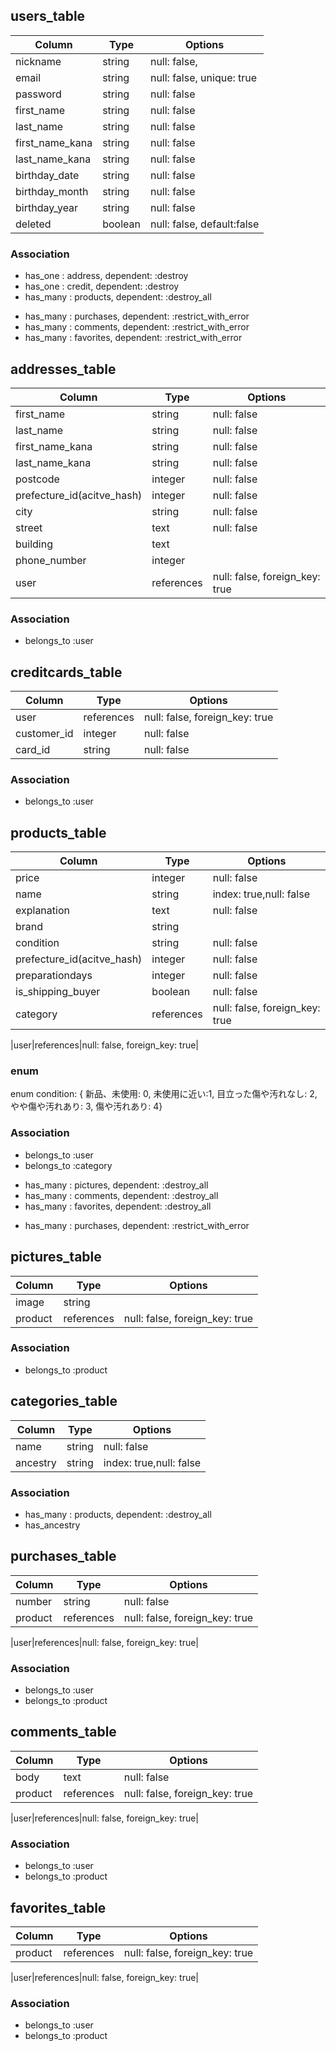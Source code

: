 ## users_table

|Column|Type|Options|
|------|----|-------|
|nickname|string|null: false,|
|email|string|null: false, unique: true| 
|password|string|null: false|
|first_name|string|null: false|
|last_name|string|null: false|
|first_name_kana|string|null: false|
|last_name_kana|string|null: false|
|birthday_date|string|null: false|
|birthday_month|string|null: false|
|birthday_year|string|null: false|
|deleted|boolean|null: false, default:false|

### Association

<!-- userが削除された場合は、以下を消す。 -->
- has_one : address, dependent: :destroy
- has_one : credit, dependent: :destroy
- has_many : products, dependent: :destroy_all
<!-- userが削除されても、以下は消さない。 -->
- has_many : purchases, dependent: :restrict_with_error
- has_many : comments, dependent: :restrict_with_error
- has_many : favorites, dependent: :restrict_with_error

## addresses_table
|Column|Type|Options|
|------|----|-------|
|first_name|string|null: false|
|last_name|string|null: false|
|first_name_kana|string|null: false|
|last_name_kana|string|null: false|
|postcode|integer|null: false|
|prefecture_id(acitve_hash)|integer|null: false|
|city|string|null: false|
|street|text|null: false|
|building|text||
|phone_number|integer||
|user|references|null: false, foreign_key: true|

### Association
- belongs_to :user

## creditcards_table
|Column|Type|Options|
|------|----|-------|
|user|references|null: false, foreign_key: true|
|customer_id|integer|null: false|
|card_id|string|null: false|

### Association
- belongs_to :user

## products_table
|Column|Type|Options|
|------|----|-------|
|price|integer|null: false|
|name|string|index: true,null: false|
|explanation|text|null: false|
|brand|string||
|condition|string|null: false|
|prefecture_id(acitve_hash)|integer|null: false|
|preparationdays|integer|null: false|
|is_shipping_buyer|boolean|null: false|
|category|references|null: false, foreign_key: true|
<!-- 出品者のuser_id -->
|user|references|null: false, foreign_key: true|

### enum
enum condition: { 新品、未使用: 0, 未使用に近い:1, 目立った傷や汚れなし: 2, やや傷や汚れあり: 3, 傷や汚れあり: 4}

### Association
- belongs_to :user
- belongs_to :category
<!-- productが削除された場合は、以下を消す。 -->
- has_many : pictures,  dependent: :destroy_all
- has_many : comments, dependent: :destroy_all
- has_many : favorites, dependent: :destroy_all
<!-- productが削除されても、以下は消さない。 -->
- has_many : purchases,  dependent: :restrict_with_error

## pictures_table
|Column|Type|Options|
|------|----|-------|
|image|string||
|product|references|null: false, foreign_key: true|

### Association
- belongs_to :product

## categories_table
|Column|Type|Options|
|------|----|-------|
|name|string|null: false|
|ancestry|string|index: true,null: false|

### Association
- has_many : products, dependent: :destroy_all
- has_ancestry

## purchases_table
|Column|Type|Options|
|------|----|-------|
|number|string|null: false|
|product|references|null: false, foreign_key: true|
<!-- 閲覧者(購入者)のuser_id)-->
|user|references|null: false, foreign_key: true|

### Association
- belongs_to :user
- belongs_to :product

## comments_table
|Column|Type|Options|
|------|----|-------|
|body|text|null: false|
|product|references|null: false, foreign_key: true|
<!-- 閲覧者のuser_id -->
|user|references|null: false, foreign_key: true|

### Association
- belongs_to :user
- belongs_to :product

## favorites_table
|Column|Type|Options|
|------|----|-------|
|product|references|null: false, foreign_key: true|
<!-- 閲覧者のuser_id -->
|user|references|null: false, foreign_key: true|

### Association
- belongs_to :user
- belongs_to :product